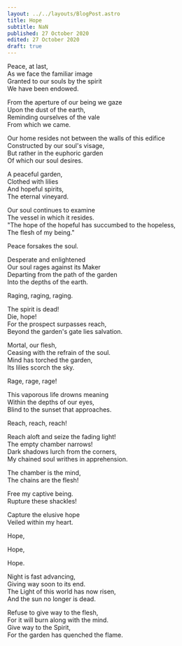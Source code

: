```yaml
---
layout: ../../layouts/BlogPost.astro
title: Hope
subtitle: NaN
published: 27 October 2020
edited: 27 October 2020
draft: true
---
```


Peace, at last,  
As we face the familiar image  
Granted to our souls by the spirit  
We have been endowed.  

From the aperture of our being we gaze  
Upon the dust of the earth,  
Reminding ourselves of the vale  
From which we came.  

Our home resides not between the walls of this edifice  
Constructed by our soul's visage,  
But rather in the euphoric garden  
Of which our soul desires.  

A peaceful garden,  
Clothed with lilies  
And hopeful spirits,  
The eternal vineyard.  

Our soul continues to examine  
The vessel in which it resides.  
"The hope of the hopeful has succumbed to the hopeless,  
The flesh of my being."  

Peace forsakes the soul.

Desperate and enlightened  
Our soul rages against its Maker  
Departing from the path of the garden  
Into the depths of the earth.  

Raging, raging, raging.  

The spirit is dead!  
Die, hope!  
For the prospect surpasses reach,  
Beyond the garden's gate lies salvation.  

Mortal, our flesh,  
Ceasing with the refrain of the soul.  
Mind has torched the garden,  
Its lilies scorch the sky.  

Rage, rage, rage!  

This vaporous life drowns meaning  
Within the depths of our eyes,  
Blind to the sunset that approaches.  

Reach, reach, reach!  

Reach aloft and seize the fading light!    
The empty chamber narrows!  
Dark shadows lurch from the corners,  
My chained soul writhes in apprehension.

The chamber is the mind,  
The chains are the flesh!  

Free my captive being.  
Rupture these shackles!  

Capture the elusive hope  
Veiled within my heart.  

Hope,  

Hope,  

Hope.  

Night is fast advancing,  
Giving way soon to its end.  
The Light of this world has now risen,  
And the sun no longer is dead.  

Refuse to give way to the flesh,  
For it will burn along with the mind.  
Give way to the Spirit,  
For the garden has quenched the flame.  